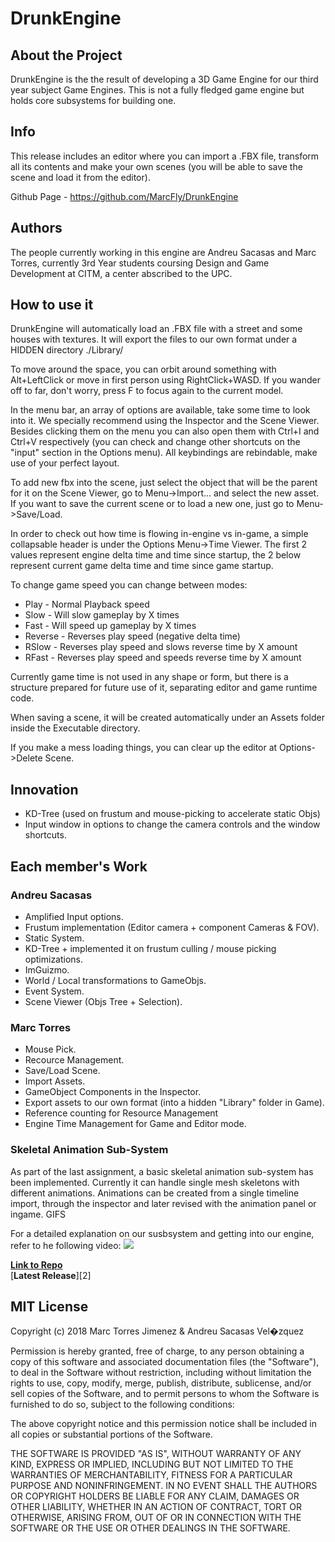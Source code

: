 # DrunkEngine

## About the Project
DrunkEngine is the the result of developing a 3D Game Engine for our third year subject Game Engines. This is not a fully fledged game engine but holds core subsystems for building one.

## Info
This release includes an editor where you can import a .FBX file, transform all its contents and make your own scenes (you will be able to save the scene and load it from the editor).

Github Page - https://github.com/MarcFly/DrunkEngine

## Authors
The people currently working in this engine are Andreu Sacasas and Marc Torres, currently 3rd Year students coursing Design and Game Development at CITM, a center abscribed to the UPC.

## How to use it
DrunkEngine will automatically load an .FBX file with a street and some houses with textures.
It will export the files to our own format under a HIDDEN directory ./Library/

To move around the space, you can orbit around something with Alt+LeftClick or move in first person using RightClick+WASD. If you wander off to far, don't worry, press F to focus again to the current model.

In the menu bar, an array of options are available, take some time to look into it. We specially recommend using the Inspector and the Scene Viewer. Besides clicking them on the menu you can also open them with Ctrl+I and Ctrl+V respectively (you can check and change other shortcuts on the "input" section in the Options menu).
All keybindings are rebindable, make use of your perfect layout.

To add new fbx into the scene, just select the object that will be the parent for it on the Scene Viewer, go to Menu->Import... and select the new asset.
If you want to save the current scene or to load a new one, just go to Menu->Save/Load. 

In order to check out how time is flowing in-engine vs in-game, a simple collapsable header is under the Options Menu->Time Viewer.
The first 2 values represent engine delta time and time since startup, the 2 below represent current game delta time and time since game startup.

To change game speed you can change between modes:
 - Play - Normal Playback speed
 - Slow - Will slow gameplay by X times
 - Fast - Will speed up gameplay by X times
 - Reverse - Reverses play speed (negative delta time)
 - RSlow - Reverses play speed and slows reverse time by X amount
 - RFast - Reverses play speed and speeds reverse time by X amount

Currently game time is not used in any shape or form, but there is a structure prepared for future use of it, separating editor and game runtime code.

When saving a scene, it will be created automatically under an Assets folder inside the Executable directory.

If you make a mess loading things, you can clear up the editor at Options->Delete Scene.

## Innovation
- KD-Tree (used on frustum and mouse-picking to accelerate static Objs)
- Input window in options to change the camera controls and the window shortcuts.

## Each member's Work

### Andreu Sacasas

- Amplified Input options.
- Frustum implementation (Editor camera + component Cameras & FOV).
- Static System.
- KD-Tree + implemented it on frustum culling / mouse picking optimizations.
- ImGuizmo.
- World / Local transformations to GameObjs.
- Event System.
- Scene Viewer (Objs Tree + Selection).

### Marc Torres

- Mouse Pick.
- Recource Management.
- Save/Load Scene.
- Import Assets.
- GameObject Components in the Inspector.
- Export assets to our own format (into a hidden "Library" folder in Game).
- Reference counting for Resource Management
- Engine Time Management for Game and Editor mode.

### Skeletal Animation Sub-System
As part of the last assignment, a basic skeletal animation sub-system has been implemented. Currently it can handle single mesh skeletons with different animations. Animations can be created from a single timeline import, through the inspector and later revised with the animation panel or ingame.
GIFS

For a detailed explanation on our susbsystem and getting into our engine, refer to he following video:
[![](https://img.youtube.com/vi/bZ9W4b0eMIY&feature=youtu.be/0.jpg)](https://www.youtube.com/watch?v=bZ9W4b0eMIY&feature=youtu.be)

[**Link to Repo**][1]  
[**Latest Release**][2] 

## MIT License

Copyright (c) 2018 Marc Torres Jimenez & Andreu Sacasas Vel�zquez

Permission is hereby granted, free of charge, to any person obtaining a copy
of this software and associated documentation files (the "Software"), to deal
in the Software without restriction, including without limitation the rights
to use, copy, modify, merge, publish, distribute, sublicense, and/or sell
copies of the Software, and to permit persons to whom the Software is
furnished to do so, subject to the following conditions:

The above copyright notice and this permission notice shall be included in all
copies or substantial portions of the Software.

THE SOFTWARE IS PROVIDED "AS IS", WITHOUT WARRANTY OF ANY KIND, EXPRESS OR
IMPLIED, INCLUDING BUT NOT LIMITED TO THE WARRANTIES OF MERCHANTABILITY,
FITNESS FOR A PARTICULAR PURPOSE AND NONINFRINGEMENT. IN NO EVENT SHALL THE
AUTHORS OR COPYRIGHT HOLDERS BE LIABLE FOR ANY CLAIM, DAMAGES OR OTHER
LIABILITY, WHETHER IN AN ACTION OF CONTRACT, TORT OR OTHERWISE, ARISING FROM,
OUT OF OR IN CONNECTION WITH THE SOFTWARE OR THE USE OR OTHER DEALINGS IN THE
SOFTWARE.

[1]:
[2]:
